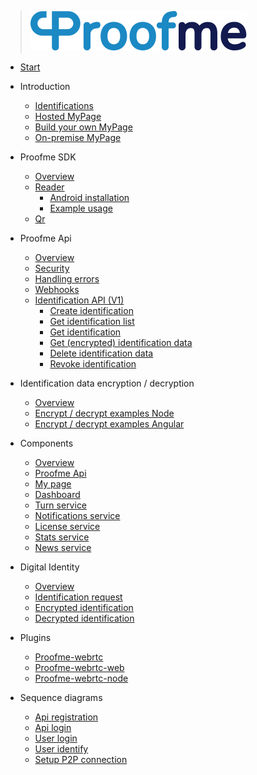 
> [![logo](_media/logo.svg)](/#)
<!-- * [test](examples.md) -->
* [Start](/#)
* Introduction
  * [Identifications](intro_identifications.md)
  * [Hosted MyPage](intro_hosted_mypage.md)
  * [Build your own MyPage](intro_byo_mypage.md)
  * [On-premise MyPage](intro_onpremise_mypage.md)

* Proofme SDK
  * [Overview](sdk_overview.md)
  * [Reader](sdk_reader.md)
    * [Android installation](sdk_reader_installation_android.md)
    <!-- * [iOS installation](sdk_reader_installation_ios.md) -->
    * [Example usage](sdk_reader_example_usage.md)
  * [Qr](sdk_qr.md)

* Proofme Api
  * [Overview](api_overview.md)
  * [Security](api_security.md)
  <!-- * [Authentication](api_authentication.md) -->
  <!-- * [Testing](api_testing.md) -->
  <!-- * [Common data types](api_cdt.md) -->
  * [Handling errors](api_errors.md)
  * [Webhooks](api_webhooks.md)
  <!-- * [Pagination](api_pagination.md) -->
  * [Identification API (V1)](v1_id_api.md)
    * [Create identification](v1_id_api_create_identification.md)
    * [Get identification list](v1_id_api_get_identification_list.md)
    * [Get identification](v1_id_api_get_identification.md)
    * [Get (encrypted) identification data](v1_id_api_get_identification_data.md)
    * [Delete identification data](v1_id_api_delete_identification_data.md)
    * [Revoke identification](v1_id_api_revoke_identification.md)

* Identification data encryption / decryption
  * [Overview](identification_data_encryption_overview.md)  
  * [Encrypt / decrypt examples Node](encryption_examples_node.md)
  * [Encrypt / decrypt examples Angular](encryption_examples_angular.md)

* Components
  * [Overview](components_overview.md)
  * [Proofme Api](components_api.md)
  * [My page](components_mypage.md)
  * [Dashboard](components_dashboard.md)
  * [Turn service](components_turn.md)
  * [Notifications service](components_notifications.md)
  * [License service](components_license.md)
  * [Stats service](components_stats.md)
  * [News service](components_news.md)
  <!-- * [Didux node](components_node.md) -->
  
* Digital Identity
  * [Overview](did_overview.md)
  * [Identification request](did_request.md)
  * [Encrypted identification](encrypted_id.md)
  * [Decrypted identification](decrypted_id.md)

* Plugins
  * [Proofme-webrtc](plug-proofme-webrtc.md)
  * [Proofme-webrtc-web](plug-proofme-webrtc-web.md)
  * [Proofme-webrtc-node](plug-proofme-webrtc-node.md)

* Sequence diagrams
  * [Api registration](seq_api_registration.md)
  * [Api login](seq_api_login.md)
  * [User login](seq_user_login.md)
  * [User identify](seq_user_identify.md)
  * [Setup P2P connection](seq_p2p_connection.md)